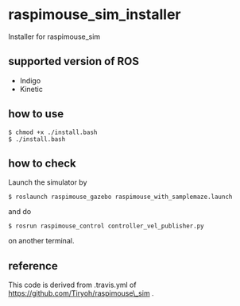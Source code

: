 # raspimouse_sim_installer
Installer for raspimouse_sim

## supported version of ROS

* Indigo
* Kinetic

## how to use

```
$ chmod +x ./install.bash
$ ./install.bash
```

## how to check

Launch the simulator by
```
$ roslaunch raspimouse_gazebo raspimouse_with_samplemaze.launch 
```
and do
```
$ rosrun raspimouse_control controller_vel_publisher.py
```
on another terminal.

## reference

This code is derived from .travis.yml of https://github.com/Tiryoh/raspimouse\_sim .
